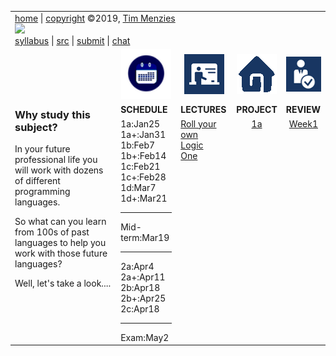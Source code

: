 

<center>
<table width="100%" border=0 align=center>
<tr>
<td colspan=5>
<a href="http://tiny.cc/plm19">home</a> |
<a href="https://github.com/txt/plm19/blob/master/license.md">copyright</a> &copy;2019, <a href="http://menzies.us">Tim Menzies</a>
<br>
<a href="http://tiny.cc/plm19"><img width=900 src="https://raw.githubusercontent.com/txt/plm19/master/etc/img/banner.png"></a>
<br>
<a href="https://github.com/txt/plm19/blob/master/doc/syllabus.md">syllabus</a> |
<a href="https://github.com/txt/plm19/tree/master/src">src</a> |
<a href="http://tiny.cc/plm19give">submit</a> |
<a href="https://plm19.slack.com/">chat</a>
</td>
</tr>
<tr>
<td xwidth="400" valign=middle rowspan=3>
<h3>Why study this subject?</h3>
<p>
In your future professional life you will work with dozens of different programming languages.
<p>
So what can you learn from 100s of past languages to help you work with those future languages?
<p>
Well, let's take a look....
</td>
<td align=center><img  width=80 src="etc/img/time.png"></td>
<td align=center><img  src="etc/img/lectures.gif"></td>
<td align=center><img  src="etc/img/homework.gif"></td>
<td align=center><img  src="etc/img/review.gif"></td>
</tr>
<tr>
<td align=left valign=top><b>SCHEDULE</b>

</td>
<td align=left valign=top><b>LECTURES</b></td>
<td align=left valign=top><b>PROJECT</b>
<td align=left valign=top><b>REVIEW</b> </td>
</tr>
<tr>
<td valign=top  xwidth="100px">
1a:Jan25<br> 1a+:Jan31<br>
1b:Feb7<br> 1b+:Feb14<br>
1c:Feb21<br> 1c+:Feb28<br>
1d:Mar7<br>1d+:Mar21
<hr>
Mid-term:Mar19
<hr>
2a:Apr4<br>2a+:Apr11<br>
2b:Apr18<br>2b+:Apr25 <br> 
2c:Apr18
<hr>
Exam:May2
</td>
<td valign=top  xwidth="100px">
<a href="doc/llvm.md">Roll your own</a><br>
<a href="src/pl/onea.md">Logic</a><br>
<a href="doc/lect1.md">One</a><br>


<!-- -------------------------------- -->

</td><td align=center valign=top xwidth="100px">
<a href="src/pl/onea">1a</a><br>

</td>
<td align=center valign=top  xwidth="100px">
<a href="doc/week1.md">Week1</a><br>
</td>
</tr>
</table>
</center>


